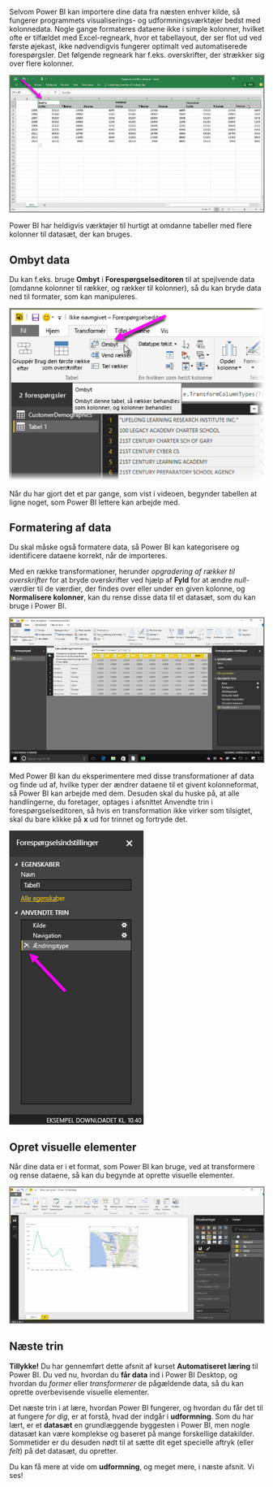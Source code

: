 Selvom Power BI kan importere dine data fra næsten enhver kilde, så fungerer programmets visualiserings- og udformningsværktøjer bedst med kolonnedata. Nogle gange formateres dataene ikke i simple kolonner, hvilket ofte er tilfældet med Excel-regneark, hvor et tabellayout, der ser flot ud ved første øjekast, ikke nødvendigvis fungerer optimalt ved automatiserede forespørgsler. Det følgende regneark har f.eks. overskrifter, der strækker sig over flere kolonner.

![](media/1-5-cleaning-irregular-data/1-5_1.png)

Power BI har heldigvis værktøjer til hurtigt at omdanne tabeller med flere kolonner til datasæt, der kan bruges.

## <a name="transpose-data"></a>Ombyt data
Du kan f.eks. bruge **Ombyt** i **Forespørgselseditoren** til at spejlvende data (omdanne kolonner til rækker, og rækker til kolonner), så du kan bryde data ned til formater, som kan manipuleres.

![](media/1-5-cleaning-irregular-data/1-5_2.png)

Når du har gjort det et par gange, som vist i videoen, begynder tabellen at ligne noget, som Power BI lettere kan arbejde med.

## <a name="format-data"></a>Formatering af data
Du skal måske også formatere data, så Power BI kan kategorisere og identificere dataene korrekt, når de importeres.

Med en række transformationer, herunder *opgradering af rækker til overskrifter* for at bryde overskrifter ved hjælp af **Fyld** for at ændre *null*-værdier til de værdier, der findes over eller under en given kolonne, og **Normalisere kolonner**, kan du rense disse data til et datasæt, som du kan bruge i Power BI.

![](media/1-5-cleaning-irregular-data/1-5_3.png)

Med Power BI kan du eksperimentere med disse transformationer af data og finde ud af, hvilke typer der ændrer dataene til et givent kolonneformat, så Power BI kan arbejde med dem. Desuden skal du huske på, at alle handlingerne, du foretager, optages i afsnittet Anvendte trin i forespørgselseditoren, så hvis en transformation ikke virker som tilsigtet, skal du bare klikke på **x** ud for trinnet og fortryde det.

![](media/1-5-cleaning-irregular-data/1-5_5.png)

## <a name="create-visuals"></a>Opret visuelle elementer
Når dine data er i et format, som Power BI kan bruge, ved at transformere og rense dataene, så kan du begynde at oprette visuelle elementer.

![](media/1-5-cleaning-irregular-data/1-5_4.png)

## <a name="next-steps"></a>Næste trin
**Tillykke!** Du har gennemført dette afsnit af kurset **Automatiseret læring** til Power BI. Du ved nu, hvordan du **får data** ind i Power BI Desktop, og hvordan du *former* eller *transformerer* de pågældende data, så du kan oprette overbevisende visuelle elementer.

Det næste trin i at lære, hvordan Power BI fungerer, og hvordan du får det til at fungere *for dig*, er at forstå, hvad der indgår i **udformning**. Som du har lært, er et **datasæt** en grundlæggende byggesten i Power BI, men nogle datasæt kan være komplekse og baseret på mange forskellige datakilder. Sommetider er du desuden nødt til at sætte dit eget specielle aftryk (eller *felt*) på det datasæt, du opretter.

Du kan få mere at vide om **udformning**, og meget mere, i næste afsnit. Vi ses!


